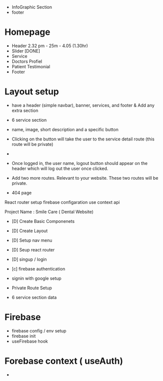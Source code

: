 

- InfoGraphic Section 
- footer 


# Homepage 
- Header  2.32 pm - 25m - 4.05 (1.30hr)
- Slider [DONE]
- Service
- Doctors Profiel 
- Patient Testimonial 
- Footer





# Layout setup 
- have a header (simple navbar), banner, services, and footer  & Add any extra section
- 6 service section
- name, image, short description and a specific button
-  Clicking on the button will take the user to the service detail route (this route will be private)

- 
-  Once logged in, the user name, logout button should appear on the header which will log out the user once clicked.
- Add two more routes. Relevant to your website. These two routes will be private. 
- 404 page 

React router setup 
firebase configaration 
use context  api 




Project Name  : Smile Care ( Dental Website)


- [D] Create Basic Componenets 
- [D] Create Layout 
- [D] Setup nav menu 
- [D] Seup react router 
- [D] singup / login 
- [c] firebase authentication 

- signin with google  setup 
- Private Route Setup 


- 6 service section data 

# Firebase 
- firebase config  / env setup 
- firebase init 
- useFirebase hook 

# Forebase context  ( useAuth)
- 
